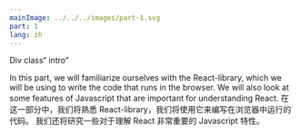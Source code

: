 ```yaml
---
mainImage: ../../../images/part-1.svg
part: 1
lang: zh
---
```


<div class="intro">
Div class“ intro”

In this part, we will familiarize ourselves with the React-library, which we will be using to write the code that runs in the browser. We will also look at some features of Javascript that are important for understanding React.
在这一部分中，我们将熟悉 React-library，我们将使用它来编写在浏览器中运行的代码。 我们还将研究一些对于理解 React 非常重要的 Javascript 特性。

</div>

